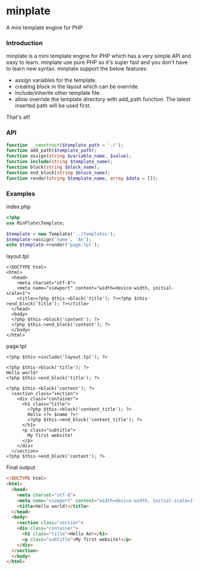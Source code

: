 # minplate
A mini template engine for PHP

### Introduction
minplate is a mini template engine for PHP which has a very simple API and easy to learn. minplate use pure PHP so it's super fast and you don't have to learn new syntax. minplate support the below features:
- assign variables for the template.
- creating block in the layout which can be override.
- include/inherite other template file.
- allow override the template directory with add_path function. The latest inserted path will be used first.

That's all!

### API
```php
function __construct($template_path = './');
function add_path($template_path);
function assign(string $variable_name, $value);
function include(string $template_name);
function block(string $block_name);
function end_block(string $block_name);
function render(string $template_name, array $data = []);
```

### Examples
index.php
```php
<?php
use MinPlate\Template;

$template = new Template('../templates');
$template->assign('name', 'An');
echo $template->render('page.tpl');
```

layout.tpl
```html+php
<!DOCTYPE html>
<html>
  <head>
    <meta charset="utf-8">
    <meta name="viewport" content="width=device-width, initial-scale=1">
    <title><?php $this->block('title'); ?><?php $this->end_block('title'); ?></title>
  </head>
  <body>
  <?php $this->block('content'); ?>
  <?php $this->end_block('content'); ?>
  </body>
</html>
```
page.tpl
```html+php
<?php $this->include('layout.tpl'); ?>

<?php $this->block('title'); ?>
Hello world!
<?php $this->end_block('title'); ?>

<?php $this->block('content'); ?>
  <section class="section">
    <div class="container">
      <h1 class="title">
        <?php $this->block('content_title'); ?>
        Hello <?= $name ?>!
        <?php $this->end_block('content_title'); ?>
      </h1>
      <p class="subtitle">
        My first website!
      </p>
    </div>
  </section>
<?php $this->end_block('content'); ?>
```

Final output
```html
<!DOCTYPE html>
<html>
  <head>
    <meta charset="utf-8">
    <meta name="viewport" content="width=device-width, initial-scale=1">
    <title>Hello world!</title>
  </head>
  <body>
    <section class="section">
    <div class="container">
      <h1 class="title">Hello An!</h1>
      <p class="subtitle">My first website!</p>
    </div>
  </section>
  </body>
</html>
```
